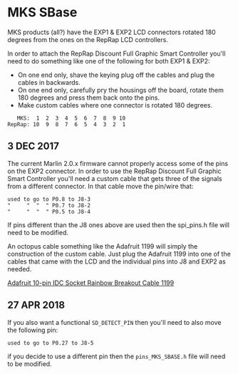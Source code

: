# MKS SBase

MKS products (all?) have the EXP1 & EXP2 LCD connectors rotated 180 degrees from the ones on the RepRap LCD controllers.

In order to attach the RepRap Discount Full Graphic Smart Controller you'll need to do something like one of the following for both EXP1 & EXP2:

- On one end only, shave the keying plug off the cables and plug the cables in backwards.
- On one end only, carefully pry the housings off the board, rotate them 180 degrees and press them back onto the pins.
- Make custom cables where one connector is rotated 180 degrees.

```
   MKS:  1  2  3  4  5  6  7  8  9 10
RepRap: 10  9  8  7  6  5  4  3  2  1
```

## 3 DEC 2017

The current Marlin 2.0.x firmware cannot properly access some of the pins on the EXP2 connector.  In order to use the RepRap Discount Full Graphic Smart Controller you'll need a custom cable that gets three of the signals from a different connector. In that cable move the pin/wire that:

```
used to go to P0.8 to J8-3
"     "  "  " P0.7 to J8-2
"     "  "  " P0.5 to J8-4
```

If pins different than the J8 ones above are used then the spi_pins.h file will need to be modified.

An octopus cable something like the Adafruit 1199 will simply the construction of the custom cable.  Just plug the Adafruit 1199 into one of the cables that came with the LCD and the individual pins into J8 and EXP2 as needed.

[Adafruit 10-pin IDC Socket Rainbow Breakout Cable 1199](https://www.adafruit.com/product/1199)

## 27 APR 2018

If you also want a functional `SD_DETECT_PIN` then you'll need to also move the following pin:

    used to go to P0.27 to J8-5

if you decide to use a different pin then the `pins_MKS_SBASE.h` file will need to be modified.
